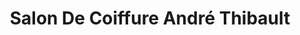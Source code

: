 ---
title: "Salon De Coiffure André Thibault"
url: /trois-rivieres/salon-de-coiffure-andre-thibault/
shop: hairdresser
---